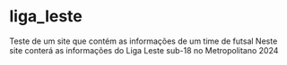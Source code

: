 # liga_leste
Teste de um site que contém as informações de um time de futsal
Neste site conterá as informações do Liga Leste sub-18 no Metropolitano 2024
